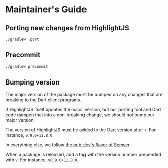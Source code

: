 # Maintainer's Guide

## Porting new changes from HighlightJS

```bash
./gradlew :port
```

## Precommit

```bash
./gradlew precommit
```

## Bumping version

The major version of the package must be bumped on any changes that are breaking
to the Dart client programs.

If HighlightJS itself updates the major version, but our porting tool and Dart code
dampen that into a non-breaking change, we should not bump our major version.

The version of HighlightJS must be added to the Dart version after `+`.
For instance, `0.9.0+11.8.0`.

In everything else, we follow [the pub.dev's flavor of Semver](https://dart.dev/tools/pub/versioning#semantic-versions).

When a package is released, add a tag with the version number prepended with `v`.
For instance, `v0.9.0+11.8.0`.
